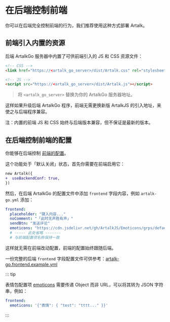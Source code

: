 # 在后端控制前端

你可以在后端完全控制前端的行为，我们推荐使用这种方式部署 Artalk。

## 前端引入内置的资源

后端 ArtalkGo 服务器中内置了可供前端引入的 JS 和 CSS 资源文件：

```html
<!-- CSS -->
<link href="https://<artalk_go_server>/dist/Artalk.css" rel="stylesheet">

<!-- JS -->
<script src="https://<artalk_go_server>/dist/Artalk.js"></script>
```

> 将 `<artalk_go_server>` 替换为你的 ArtalkGo 服务器地址。

这样如果升级后端 ArtalkGo 程序，前端无需更换新版 ArtalkJS 的引入地址，来使之与后端程序兼容。

注：内置的前端 JS 和 CSS 始终与后端版本兼容，但不保证是最新的版本。

## 在后端控制前端的配置

你能够在后端控制 [前端的配置](/guide/frontend/config)。

这个功能处于「默认关闭」状态，首先你需要在前端启用它：

```diff
new Artalk({
+  useBackendConf: true,
})
```

然后，在后端 ArtalkGo 的配置文件中添加 `frontend` 字段内容，例如 `artalk-go.yml` 添加：

```yaml
frontend:
  placeholder: "键入内容..."
  noComment: "「此时无声胜有声」"
  sendBtn: "发送评论"
  emoticons: "https://cdn.jsdelivr.net/gh/ArtalkJS/Emoticons/grps/default.json"
  # ----- 此处省略 -------
  # 与前端配置项名称保持一致
```

这样就无需在前端改动配置，前端的配置始终跟随后端。

一份完整的后端 `frontend` 字段配置文件可供参考：[artalk-go.frontend.example.yml](https://github.com/ArtalkJS/ArtalkGo/blob/master/artalk-go.frontend.example.yml)

::: tip

表情包配置项 [emoticons](/guide/frontend/emoticons) 需要传递 Object 而非 URL，可以将其转为 JSON 字符串，例如：

```yaml
frontend:
  emoticons: '{"表情": { "test": "tttt..." }}'
```

:::
